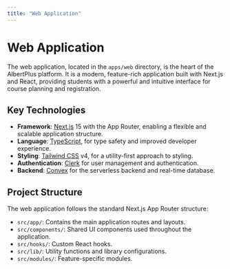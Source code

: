 ```yaml
---
title: "Web Application"
---
```


# Web Application

The web application, located in the `apps/web` directory, is the heart of the AlbertPlus platform. It is a modern, feature-rich application built with Next.js and React, providing students with a powerful and intuitive interface for course planning and registration.

## Key Technologies

- **Framework**: [Next.js](https://nextjs.org/) 15 with the App Router, enabling a flexible and scalable application structure.
- **Language**: [TypeScript](https://www.typescriptlang.org/), for type safety and improved developer experience.
- **Styling**: [Tailwind CSS](https://tailwindcss.com/) v4, for a utility-first approach to styling.
- **Authentication**: [Clerk](https://clerk.com/) for user management and authentication.
- **Backend**: [Convex](https://www.convex.dev/) for the serverless backend and real-time database.

## Project Structure

The web application follows the standard Next.js App Router structure:

- `src/app/`: Contains the main application routes and layouts.
- `src/components/`: Shared UI components used throughout the application.
- `src/hooks/`: Custom React hooks.
- `src/lib/`: Utility functions and library configurations.
- `src/modules/`: Feature-specific modules.
